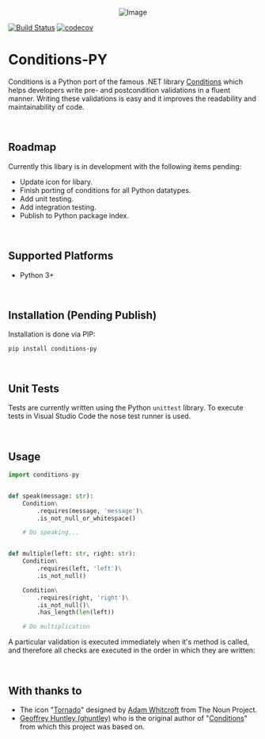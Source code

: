 <p align="center">
  <img alt="Image" src="https://i.imgur.com/XSacNPD.png?2"/>
</p>

[![Build Status](https://travis-ci.org/GenesisCoast/conditions-py.svg?branch=master)](https://travis-ci.org/GenesisCoast/conditions-py) [![codecov](https://codecov.io/gh/GenesisCoast/conditions-py/branch/master/graph/badge.svg)](https://codecov.io/gh/GenesisCoast/conditions-py)

# Conditions-PY

Conditions is a Python port of the famous .NET library [Conditions](https://github.com/ghuntley/conditions) which helps developers write pre- and postcondition validations in a fluent manner. Writing these validations is easy and it improves the readability and maintainability of code.

<br>

## Roadmap

Currently this libary is in development with the following items pending:

- Update icon for libary.
- Finish porting of conditions for all Python datatypes.
- Add unit testing.
- Add integration testing.
- Publish to Python package index.

<br>

## Supported Platforms

- Python 3+

<br>

## Installation (Pending Publish)

Installation is done via PIP:

    pip install conditions-py

<br>

## Unit Tests

Tests are currently written using the Python `unittest` library. To execute tests in Visual Studio Code the nose test runner is used.

<br>

## Usage

```python
import conditions-py


def speak(message: str):
    Condition\
        .requires(message, 'message')\
        .is_not_null_or_whitespace()

    # Do speaking...


def multiple(left: str, right: str):
    Condition\
        .requires(left, 'left')\
        .is_not_null()

    Condition\
        .requires(right, 'right')\
        .is_not_null()\
        .has_length(len(left))

    # Do multiplication
```

A particular validation is executed immediately when it's method is called, and therefore all checks are executed in the order in which they are written:

<br>

## With thanks to

- The icon "<a href="http://thenounproject.com/term/tornado/2706/" target="_blank">Tornado</a>" designed by <a href="http://thenounproject.com/adamwhitcroft/" target="_blank">Adam Whitcroft</a> from The Noun Project.
- <a href="https://github.com/ghuntley">Geoffrey Huntley (ghuntley)</a> who is the original author of "<a href="https://github.com/ghuntley/conditions">Conditions</a>" from which this project was based on.

